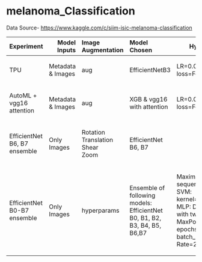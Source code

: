 # melanoma_Classification
Data Source- https://www.kaggle.com/c/siim-isic-melanoma-classification


| Experiment | Model Inputs | Image Augmentation |Model Chosen | Hyperparameters |LB Score |
| :---:         |       ---: | :---       | :---         |     :---:      |          ---: |
|  <p align="left">TPU</p>   |   <p align="left">Metadata & Images</p> | <p align="left">aug</p>| <p align="left">EfficientNetB3</p> | <p align="left">LR=0.0001<br>loss=Focal Loss</p> |  0.8856  |
|  <p align="left">AutoML + vgg16 attention</p>   |  <p align="left">Metadata & Images</p> | <p align="left">aug</p> | <p align="left">XGB & vgg16 with attention</p> | <p align="left">LR=0.0001<br> loss=Focal Loss</p> |0.9395  |
|  <p align="left">EfficientNet B6, B7 ensemble</p> | <p align="left">Only Images</p> | <p align="left">Rotation<br>Translation<br>Shear<br>Zoom</p> | <p align="left">EfficientNet B6, B7</p> |hyperparams| 0.9337 |
|  <p align="left">EfficientNet B0-B7 ensemble   |  <p align="left">Only Images</p> | hyperparams|  <p align="left">Ensemble of following models:  EfficientNet B0, B1, B2, B3, B4, B5, B6,B7</p> |  <p align="left">Maximum character sequence considered=512 SVM: kernel='rbf',gamma='auto', MLP: Dense and Sigmoid with two Conv1D & MaxPool layers, Number of epochs = 5, batch_size=16,Learning Rate=2e-6</p> | 0.9330 |
